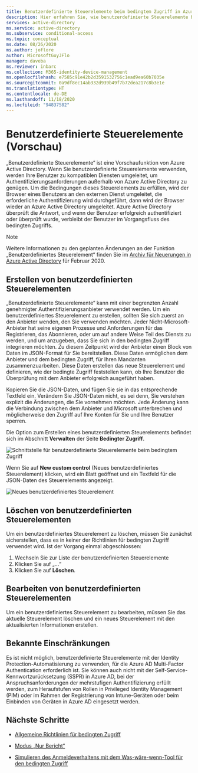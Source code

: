 ```yaml
---
title: Benutzerdefinierte Steuerelemente beim bedingtem Zugriff in Azure AD
description: Hier erfahren Sie, wie benutzerdefinierte Steuerelemente beim bedingten Zugriff in Azure Active Directory funktionieren.
services: active-directory
ms.service: active-directory
ms.subservice: conditional-access
ms.topic: conceptual
ms.date: 08/26/2020
ms.author: joflore
author: MicrosoftGuyJFlo
manager: daveba
ms.reviewer: inbarc
ms.collection: M365-identity-device-management
ms.openlocfilehash: e7585c91e42b2d3591532756c1ead9ea60b7035e
ms.sourcegitcommit: 0a9df8ec14ab332d939b49f7b72dea217c8b3e1e
ms.translationtype: HT
ms.contentlocale: de-DE
ms.lasthandoff: 11/18/2020
ms.locfileid: "94837582"
---
```

# <a name="custom-controls-preview"></a>Benutzerdefinierte Steuerelemente (Vorschau)

„Benutzerdefinierte Steuerelemente“ ist eine Vorschaufunktion von Azure Active Directory. Wenn Sie benutzerdefinierte Steuerelemente verwenden, werden Ihre Benutzer zu kompatiblen Diensten umgeleitet, um Authentifizierungsanforderungen außerhalb von Azure Active Directory zu genügen. Um die Bedingungen dieses Steuerelements zu erfüllen, wird der Browser eines Benutzers an den externen Dienst umgeleitet, die erforderliche Authentifizierung wird durchgeführt, dann wird der Browser wieder an Azure Active Directory umgeleitet. Azure Active Directory überprüft die Antwort, und wenn der Benutzer erfolgreich authentifiziert oder überprüft wurde, verbleibt der Benutzer im Vorgangsfluss des bedingten Zugriffs.

> [!NOTE]
> Weitere Informationen zu den geplanten Änderungen an der Funktion „Benutzerdefiniertes Steuerelement“ finden Sie im [Archiv für Neuerungen in Azure Active Directory](../fundamentals/whats-new-archive.md#upcoming-changes-to-custom-controls) für Februar 2020.

## <a name="creating-custom-controls"></a>Erstellen von benutzerdefinierten Steuerelementen

„Benutzerdefinierte Steuerelemente“ kann mit einer begrenzten Anzahl genehmigter Authentifizierungsanbieter verwendet werden. Um ein benutzerdefiniertes Steuerelement zu erstellen, sollten Sie sich zuerst an den Anbieter wenden, den Sie verwenden möchten. Jeder Nicht-Microsoft-Anbieter hat seine eigenen Prozesse und Anforderungen für das Registrieren, das Abonnieren, oder um auf andere Weise Teil des Diensts zu werden, und um anzugeben, dass Sie sich in den bedingten Zugriff integrieren möchten. Zu diesem Zeitpunkt wird der Anbieter einen Block von Daten im JSON-Format für Sie bereitstellen. Diese Daten ermöglichen dem Anbieter und dem bedingten Zugriff, für Ihren Mandanten zusammenzuarbeiten. Diese Daten erstellen das neue Steuerelement und definieren, wie der bedingte Zugriff feststellen kann, ob Ihre Benutzer die Überprüfung mit dem Anbieter erfolgreich ausgeführt haben.

Kopieren Sie die JSON-Daten, und fügen Sie sie in das entsprechende Textfeld ein. Verändern Sie JSON-Daten nicht, es sei denn, Sie verstehen explizit die Änderungen, die Sie vornehmen möchten. Jede Änderung kann die Verbindung zwischen dem Anbieter und Microsoft unterbrechen und möglicherweise den Zugriff auf Ihre Konten für Sie und Ihre Benutzer sperren.

Die Option zum Erstellen eines benutzerdefinierten Steuerelements befindet sich im Abschnitt **Verwalten** der Seite **Bedingter Zugriff**.

![Schnittstelle für benutzerdefinierte Steuerelemente beim bedingtem Zugriff](./media/controls/custom-controls-conditional-access.png)

Wenn Sie auf **New custom control** (Neues benutzerdefiniertes Steuerelement) klicken, wird ein Blatt geöffnet und ein Textfeld für die JSON-Daten des Steuerelements angezeigt.  

![Neues benutzerdefiniertes Steuerelement](./media/controls/new-custom-controls-conditional-access.png)

## <a name="deleting-custom-controls"></a>Löschen von benutzerdefinierten Steuerelementen

Um ein benutzerdefiniertes Steuerelement zu löschen, müssen Sie zunächst sicherstellen, dass es in keiner der Richtlinien für bedingten Zugriff verwendet wird. Ist der Vorgang einmal abgeschlossen:

1. Wechseln Sie zur Liste der benutzerdefinierten Steuerelemente
1. Klicken Sie auf „...“  
1. Klicken Sie auf **Löschen**.

## <a name="editing-custom-controls"></a>Bearbeiten von benutzerdefinierten Steuerelementen

Um ein benutzerdefiniertes Steuerelement zu bearbeiten, müssen Sie das aktuelle Steuerelement löschen und ein neues Steuerelement mit den aktualisierten Informationen erstellen.

## <a name="known-limitations"></a>Bekannte Einschränkungen

Es ist nicht möglich, benutzerdefinierte Steuerelemente mit der Identity Protection-Automatisierung zu verwenden, für die Azure AD Multi-Factor Authentication erforderlich ist. Sie können auch nicht mit der Self-Service-Kennwortzurücksetzung (SSPR) in Azure AD, bei der Anspruchsanforderungen der mehrstufigen Authentifizierung erfüllt werden, zum Heraufstufen von Rollen in Privileged Identity Management (PIM) oder im Rahmen der Registrierung von Intune-Geräten oder beim Einbinden von Geräten in Azure AD eingesetzt werden.

## <a name="next-steps"></a>Nächste Schritte

- [Allgemeine Richtlinien für bedingten Zugriff](concept-conditional-access-policy-common.md)

- [Modus „Nur Bericht“](concept-conditional-access-report-only.md)

- [Simulieren des Anmeldeverhaltens mit dem Was-wäre-wenn-Tool für den bedingten Zugriff](troubleshoot-conditional-access-what-if.md)
